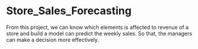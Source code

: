 # Store_Sales_Forecasting
From this project, we can know which elements is affected to revenue of a store and build a model can predict the weekly sales. So that, the managers can make a decision more effectively.
